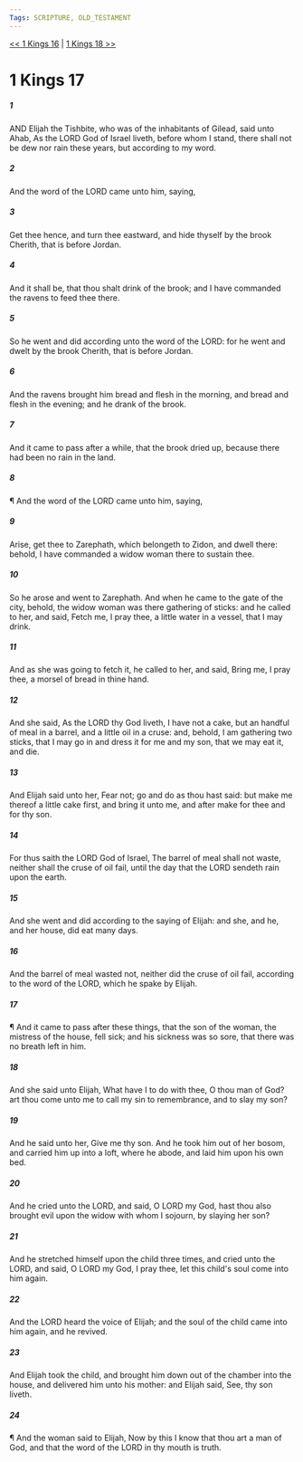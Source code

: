 ```yaml
---
Tags: SCRIPTURE, OLD_TESTAMENT
---
```


[<< 1 Kings 16](OLD_TESTAMENT/11_1_Kings/1_Kings_16.md) | [1 Kings 18 >>](OLD_TESTAMENT/11_1_Kings/1_Kings_18.md)

# 1 Kings 17

##### 1

AND Elijah the Tishbite, who was of the inhabitants of Gilead, said unto Ahab, As the LORD God of Israel liveth, before whom I stand, there shall not be dew nor rain these years, but according to my word.

##### 2

And the word of the LORD came unto him, saying,

##### 3

Get thee hence, and turn thee eastward, and hide thyself by the brook Cherith, that is before Jordan.

##### 4

And it shall be, that thou shalt drink of the brook; and I have commanded the ravens to feed thee there.

##### 5

So he went and did according unto the word of the LORD: for he went and dwelt by the brook Cherith, that is before Jordan.

##### 6

And the ravens brought him bread and flesh in the morning, and bread and flesh in the evening; and he drank of the brook.

##### 7

And it came to pass after a while, that the brook dried up, because there had been no rain in the land.

##### 8

¶ And the word of the LORD came unto him, saying,

##### 9

Arise, get thee to Zarephath, which belongeth to Zidon, and dwell there: behold, I have commanded a widow woman there to sustain thee.

##### 10

So he arose and went to Zarephath. And when he came to the gate of the city, behold, the widow woman was there gathering of sticks: and he called to her, and said, Fetch me, I pray thee, a little water in a vessel, that I may drink.

##### 11

And as she was going to fetch it, he called to her, and said, Bring me, I pray thee, a morsel of bread in thine hand.

##### 12

And she said, As the LORD thy God liveth, I have not a cake, but an handful of meal in a barrel, and a little oil in a cruse: and, behold, I am gathering two sticks, that I may go in and dress it for me and my son, that we may eat it, and die.

##### 13

And Elijah said unto her, Fear not; go and do as thou hast said: but make me thereof a little cake first, and bring it unto me, and after make for thee and for thy son.

##### 14

For thus saith the LORD God of Israel, The barrel of meal shall not waste, neither shall the cruse of oil fail, until the day that the LORD sendeth rain upon the earth.

##### 15

And she went and did according to the saying of Elijah: and she, and he, and her house, did eat many days.

##### 16

And the barrel of meal wasted not, neither did the cruse of oil fail, according to the word of the LORD, which he spake by Elijah.

##### 17

¶ And it came to pass after these things, that the son of the woman, the mistress of the house, fell sick; and his sickness was so sore, that there was no breath left in him.

##### 18

And she said unto Elijah, What have I to do with thee, O thou man of God? art thou come unto me to call my sin to remembrance, and to slay my son?

##### 19

And he said unto her, Give me thy son. And he took him out of her bosom, and carried him up into a loft, where he abode, and laid him upon his own bed.

##### 20

And he cried unto the LORD, and said, O LORD my God, hast thou also brought evil upon the widow with whom I sojourn, by slaying her son?

##### 21

And he stretched himself upon the child three times, and cried unto the LORD, and said, O LORD my God, I pray thee, let this child's soul come into him again.

##### 22

And the LORD heard the voice of Elijah; and the soul of the child came into him again, and he revived.

##### 23

And Elijah took the child, and brought him down out of the chamber into the house, and delivered him unto his mother: and Elijah said, See, thy son liveth.

##### 24

¶ And the woman said to Elijah, Now by this I know that thou art a man of God, and that the word of the LORD in thy mouth is truth.

